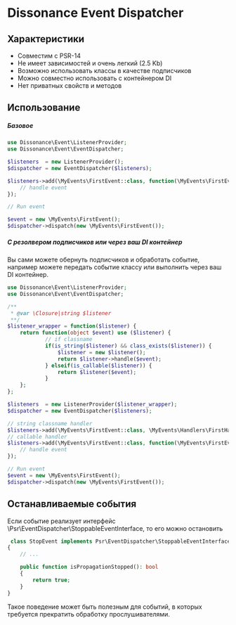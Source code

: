 # Dissonance Event Dispatcher

## Характеристики

- Совместим с PSR-14
- Не имеет зависимостей и очень легкий (2.5 Kb)
- Возможно использовать классы в качестве подписчиков
- Можно совместно использовать с контейнером DI
- Нет приватных свойств и методов

## Использование
##### Базовое
```php
use Dissonance\Event\ListenerProvider;
use Dissonance\Event\EventDispatcher;

$listeners  = new ListenerProvider();
$dispatcher = new EventDispatcher($listeners);

$listeners->add(\MyEvents\FirstEvent::class, function(\MyEvents\FirstEvent $event) {
    // handle event
});

// Run event

$event = new \MyEvents\FirstEvent();
$dispatcher->dispatch(new \MyEvents\FirstEvent());

```
##### С резолвером подписчиков или через ваш DI контейнер
Вы сами можете обернуть подписчиков и обработать событие, например можете передать событие классу или выполнить через ваш DI контейнер.


```php
use Dissonance\Event\ListenerProvider;
use Dissonance\Event\EventDispatcher;

/**
 * @var \Closure|string $listener 
 **/
$listener_wrapper = function($listener) {
    return function(object $event) use ($listener) {
            // if classname
            if(is_string($listener) && class_exists($listener)) {
                $listener = new $listener();
                return $listener->handle($event);
            } elseif(is_callable($listener)) {
                return $listener($event);
            }
    };
};

$listeners  = new ListenerProvider($listener_wrapper);
$dispatcher = new EventDispatcher($listeners);

// string classname handler
$listeners->add(\MyEvents\FirstEvent::class, \MyEvents\Handlers\FirstHandler::class);
// callable handler
$listeners->add(\MyEvents\FirstEvent::class, function(\MyEvents\FirstEvent $event) {
    // handle event
});

// Run event
$event = new \MyEvents\FirstEvent();
$dispatcher->dispatch(new \MyEvents\FirstEvent());

```



## Останавливаемые события
Если событие реализует интерфейс \Psr\EventDispatcher\StoppableEventInterface, то его можно остановить
```php
 class StopEvent implements Psr\EventDispatcher\StoppableEventInterface
{
    // ...

    public function isPropagationStopped(): bool
    {
        return true;
    }
}
```
Такое поведение может быть полезным для событий, в которых требуется прекратить обработку прослушивателями.



